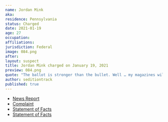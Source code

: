 ```yaml
---
name: Jordan Mink
aka:
residence: Pennsylvania
status: Charged
date: 2021-01-19
age: 27
occupation:
affiliations:
jurisdiction: Federal
image: 084.png
after:
layout: suspect
title: Jordan Mink charged on January 19, 2021
preview: 084.png
quote: "The ballot is stronger than the bullet. Well … my magazines will be fully loaded just in case it’s not."
author: seditiontrack
published: true
---
```


- [News Report](https://triblive.com/local/feds-oakdale-man-stormed-capitol-with-baseball-bat-stole-chair/)
- [Complaint](https://www.justice.gov/opa/page/file/1357221/download)
- [Statement of Facts](https://www.justice.gov/opa/page/file/1357221/download)
- [Statement of Facts](https://www.justice.gov/opa/page/file/1357221/download)